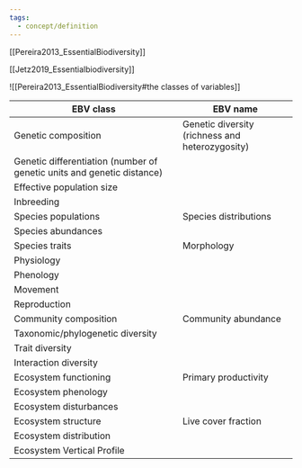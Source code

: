 ```yaml
---
tags:
  - concept/definition
---
```

[[Pereira2013_EssentialBiodiversity]]

[[Jetz2019_Essentialbiodiversity]]

![[Pereira2013_EssentialBiodiversity#the classes of variables]]


|EBV class|EBV name|
|---|---|
|Genetic composition|Genetic diversity (richness and heterozygosity)|
|Genetic differentiation (number of genetic units and genetic distance)|
|Effective population size|
|Inbreeding|
|Species populations|Species distributions|
|Species abundances|
|Species traits|Morphology|
|Physiology|
|Phenology|
|Movement|
|Reproduction|
|Community composition|Community abundance|
|Taxonomic/phylogenetic diversity|
|Trait diversity|
|Interaction diversity|
|Ecosystem functioning|Primary productivity|
|Ecosystem phenology|
|Ecosystem disturbances|
|Ecosystem structure|Live cover fraction|
|Ecosystem distribution|
|Ecosystem Vertical Profile|